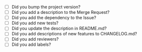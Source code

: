 - [ ] Did you bump the project version?
- [ ] Did you add a description to the Merge Request?
- [ ] Did you add the dependency to the Issue?
- [ ] Did you add new tests?
- [ ] Did you update the description in README.md?
- [ ] Did you add descriptions of new features to CHANGELOG.md?
- [ ] Did you add reviewers?
- [ ] Did you add labels?
